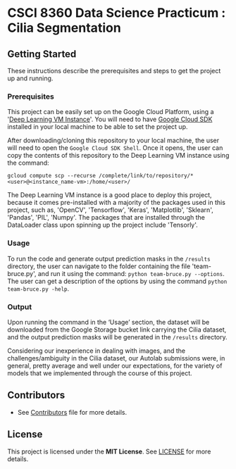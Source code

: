 # CSCI 8360 Data Science Practicum : Cilia Segmentation

  
  ## Getting Started
  These instructions describe the prerequisites and steps to get the project up and running.
  
  ### Prerequisites
  This project can be easily set up on the Google Cloud Platform, using a '[Deep Learning VM Instance](https://console.cloud.google.com/marketplace/details/click-to-deploy-images/deeplearning)'. You will need to have [Google Cloud SDK](https://cloud.google.com/sdk/install) installed in your local machine to be able to set the project up. 
  
  After downloading/cloning this repository to your local machine, the user will need to open the `Google Cloud SDK Shell`. Once it opens, the user can copy the contents of this repository to the Deep Learning VM instance using the command:
  
  `gcloud compute scp --recurse /complete/link/to/repository/* <user>@<instance_name-vm>:/home/<user>/`
  
  The Deep Learning VM instance is a good place to deploy this project, because it comes pre-installed with a majority of the packages used in this project, such as, 'OpenCV', 'Tensorflow', 'Keras', 'Matplotlib', 'Sklearn', 'Pandas', 'PIL', 'Numpy'. The packages that are installed through the DataLoader class upon spinning up the project include 'Tensorly'. 
    
  ### Usage
  To run the code and generate output prediction masks in the `/results` directory, the user can navigate to the folder containing the file 'team-bruce.py', and run it using the command: `python team-bruce.py --options`. The user can get a description of the options by using the command `python team-bruce.py -help`.

  ### Output
  Upon running the command in the ‘Usage’ section, the dataset will be downloaded from the Google Storage bucket link carrying the Cilia dataset, and the output prediction masks will be generated in the `/results` directory.
  
  Considering our inexperience in dealing with images, and the challenges/ambiguity in the Cilia dataset, our Autolab submissions were, in general, pretty average and well under our expectations, for the variety of models that we implemented through the course of this project.

## Contributors
* See [Contributors](https://github.com/dsp-uga/team-bruce-p2/blob/master/CONTRIBUTORS.md) file for more details.

## License
This project is licensed under the **MIT License**. See [LICENSE](https://github.com/dsp-uga/team-bruce-p2/blob/master/LICENSE) for more details.

